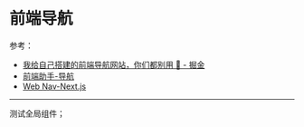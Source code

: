 # 前端导航

参考：

- [我给自己搭建的前端导航网站，你们都别用 🤪 - 掘金](https://juejin.cn/post/7239516348434677818?searchId=20231111232425C53E8E6EECBA2D274620)
- [前端助手-导航](https://web-abin.gitee.io/abin-web/tools)
- [Web Nav-Next.js](https://webnav.codefe.top/)

---

测试全局组件；

<nav-item title="xxxx" icon="yyyy" desc="abcd"></nav-item>
